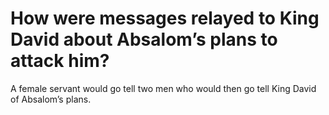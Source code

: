 # How were messages relayed to King David about Absalom’s plans to attack him?

A female servant would go tell two men who would then go tell King David of Absalom’s plans.
